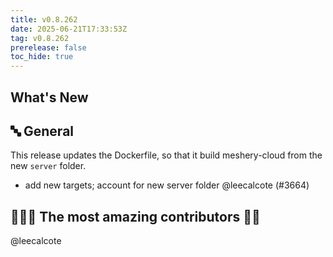 ```yaml
---
title: v0.8.262
date: 2025-06-21T17:33:53Z
tag: v0.8.262
prerelease: false
toc_hide: true
---
```


## What's New
## 🔤 General
This release updates the Dockerfile, so that it build meshery-cloud from the new `server` folder.

- add new targets; account for new server folder @leecalcote (#3664)

## 👨🏽‍💻 The most amazing contributors 🦸‍♂️ 

@leecalcote

